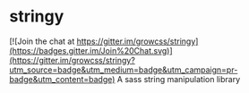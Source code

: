 # stringy

[![Join the chat at https://gitter.im/growcss/stringy](https://badges.gitter.im/Join%20Chat.svg)](https://gitter.im/growcss/stringy?utm_source=badge&utm_medium=badge&utm_campaign=pr-badge&utm_content=badge)
A sass string manipulation library
